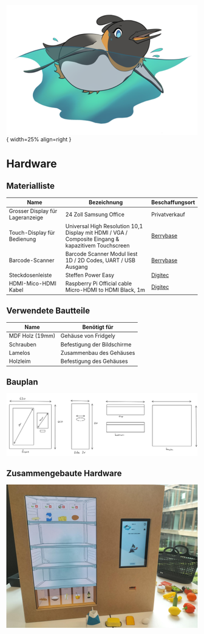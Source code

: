 ![swimming_penguin](images/swimming_penguin.png){ width=25% align=right }

# Hardware

## Materialliste

| Name | Bezeichnung | Beschaffungsort |
|---|---|---|
| Grosser Display für Lageranzeige | 24 Zoll Samsung Office | Privatverkauf |
| Touch-Display für Bedienung | Universal High Resolution 10,1 Display mit HDMI / VGA / Composite Eingang & kapazitivem Touchscreen | [Berrybase](https://www.berrybase.ch/universal-high-resolution-10-1-display-mit-hdmi-vga-composite-eingang-kapazitivem-touchscreen) |
| Barcode-Scanner | Barcode Scanner Modul liest 1D / 2D Codes, UART / USB Ausgang | [Berrybase](https://www.berrybase.ch/barcode-leser-scanner-modul-ccd-kamera-usb-interface) |
| Steckdosenleiste | Steffen Power Easy | [Digitec](https://www.digitec.ch/de/s1/product/steffen-power-easy-6-x-typ-13-150-m-steckdosenleiste-46187237) |
| HDMI-Mico-HDMI Kabel | Raspberry Pi Official cable Micro-HDMI to HDMI Black, 1m | [Digitec](https://www.digitec.ch/de/s1/product/raspberry-pi-official-cable-micro-hdmi-to-hdmi-black-1m-entwicklungsboard-zubehoer-24227733) |

## Verwendete Bautteile

| Name | Benötigt für |
|---|---|
| MDF Holz (19mm) | Gehäuse von Fridgely |
| Schrauben | Befestigung der Bildschirme |
| Lamelos | Zusammenbau des Gehäuses |
| Holzleim | Befestigung des Gehäuses |

## Bauplan

![bauplan_v1](images/bauplan_v1.png)

## Zusammengebaute Hardware
![fridgely_hw](images/fridgely_hw.jpg)
